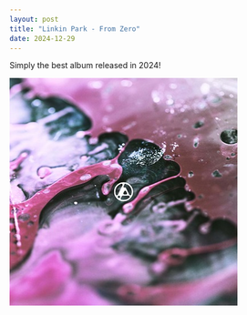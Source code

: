 ```yaml
---
layout: post
title: "Linkin Park - From Zero"
date: 2024-12-29
---
```

Simply the best album released in 2024!

![Cover](../assets/images/linkin-park-from-zero.jpg)
